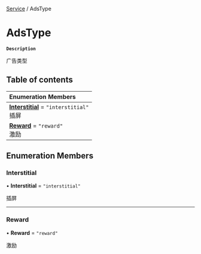 [Service](../modules/Service.Service.md) / AdsType

# AdsType <Badge type="tip" text="Enumeration" /> 

**`Description`**

广告类型

## Table of contents

| Enumeration Members |
| :-----|
| **[Interstitial](Service.AdsType.md#interstitial)** = ``"interstitial"`` <br> 插屏|
| **[Reward](Service.AdsType.md#reward)** = ``"reward"`` <br> 激励|

## Enumeration Members

### Interstitial  

• **Interstitial** = ``"interstitial"``

插屏

___

### Reward  

• **Reward** = ``"reward"``

激励
